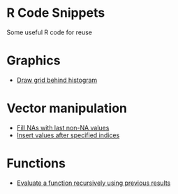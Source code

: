 # R Code Snippets

Some useful R code for reuse

# Graphics

- [Draw grid behind histogram](add_grid_behind_histogram.R)

# Vector manipulation

- [Fill NAs with last non-NA values](fill_NA_with_last_non-NA.R)
- [Insert values after specified indices](insert_value_after_index.R)

# Functions

- [Evaluate a function recursively using previous results](evaluate_function_recursively.R)
